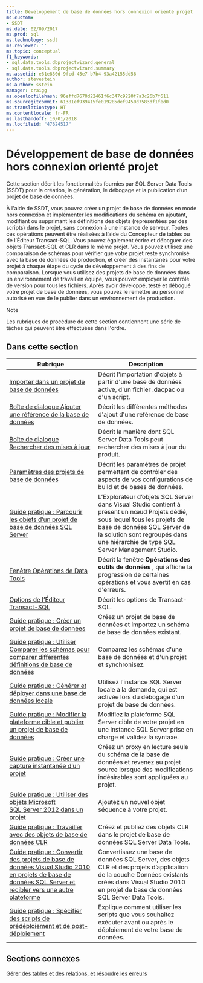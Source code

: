 ```yaml
---
title: Développement de base de données hors connexion orienté projet | Microsoft Docs
ms.custom:
- SSDT
ms.date: 02/09/2017
ms.prod: sql
ms.technology: ssdt
ms.reviewer: ''
ms.topic: conceptual
f1_keywords:
- sql.data.tools.dbprojectwizard.general
- sql.data.tools.dbprojectwizard.summary
ms.assetid: e61e830d-9fcd-45e7-b7b4-93a42155dd56
author: stevestein
ms.author: sstein
manager: craigg
ms.openlocfilehash: 96effd7670d22461f6c347c9220f7a3c26b7f611
ms.sourcegitcommit: 61381ef939415fe019285def9450d7583df1fed0
ms.translationtype: HT
ms.contentlocale: fr-FR
ms.lasthandoff: 10/01/2018
ms.locfileid: "47624517"
---
```

# <a name="project-oriented-offline-database-development"></a>Développement de base de données hors connexion orienté projet
Cette section décrit les fonctionnalités fournies par SQL Server Data Tools (SSDT) pour la création, la génération, le débogage et la publication d’un projet de base de données.  
  
À l'aide de SSDT, vous pouvez créer un projet de base de données en mode hors connexion et implémenter les modifications du schéma en ajoutant, modifiant ou supprimant les définitions des objets (représentées par des scripts) dans le projet, sans connexion à une instance de serveur. Toutes ces opérations peuvent être réalisées à l’aide du Concepteur de tables ou de l’Éditeur Transact\-SQL. Vous pouvez également écrire et déboguer des objets Transact\-SQL et CLR dans le même projet. Vous pouvez utilisez une comparaison de schémas pour vérifier que votre projet reste synchronisé avec la base de données de production, et créer des instantanés pour votre projet à chaque étape du cycle de développement à des fins de comparaison. Lorsque vous utilisez des projets de base de données dans un environnement de travail en équipe, vous pouvez employer le contrôle de version pour tous les fichiers. Après avoir développé, testé et débogué votre projet de base de données, vous pouvez le remettre au personnel autorisé en vue de le publier dans un environnement de production.  
  
> [!NOTE]  
> Les rubriques de procédure de cette section contiennent une série de tâches qui peuvent être effectuées dans l'ordre.  
  
## <a name="in-this-section"></a>Dans cette section  
  
|Rubrique|Description|  
|---------|---------------|  
|[Importer dans un projet de base de données](../ssdt/import-into-a-database-project.md)|Décrit l'importation d'objets à partir d'une base de données active, d'un fichier .dacpac ou d'un script.|  
|[Boîte de dialogue Ajouter une référence de la base de données](../ssdt/add-database-reference-dialog-box.md)|Décrit les différentes méthodes d'ajout d'une référence de base de données.|  
|[Boîte de dialogue Rechercher des mises à jour](../ssdt/check-for-updates-dialog-box.md)|Décrit la manière dont SQL Server Data Tools peut rechercher des mises à jour du produit.|  
|[Paramètres des projets de base de données](../ssdt/database-project-settings.md)|Décrit les paramètres de projet permettant de contrôler des aspects de vos configurations de build et de bases de données.|  
|[Guide pratique : Parcourir les objets d’un projet de base de données SQL Server](../ssdt/how-to-browse-objects-in-a-sql-server-database-project.md)|L’Explorateur d’objets SQL Server dans Visual Studio contient à présent un nœud Projets dédié, sous lequel tous les projets de base de données SQL Server de la solution sont regroupés dans une hiérarchie de type SQL Server Management Studio.|  
|[Fenêtre Opérations de Data Tools](../ssdt/data-tools-operations-window.md)|Décrit la fenêtre **Opérations des outils de données** , qui affiche la progression de certaines opérations et vous avertit en cas d'erreurs.|  
|[Options de l’Éditeur Transact-SQL](../ssdt/transact-sql-editor-options.md)|Décrit les options de Transact\-SQL.|  
|[Guide pratique : Créer un projet de base de données](../ssdt/how-to-create-a-new-database-project.md)|Créez un projet de base de données et importez un schéma de base de données existant.|  
|[Guide pratique : Utiliser Comparer les schémas pour comparer différentes définitions de base de données](../ssdt/how-to-use-schema-compare-to-compare-different-database-definitions.md)|Comparez les schémas d'une base de données et d'un projet et synchronisez.|  
|[Guide pratique : Générer et déployer dans une base de données locale](../ssdt/how-to-build-and-deploy-to-a-local-database.md)|Utilisez l’instance SQL Server locale à la demande, qui est activée lors du débogage d’un projet de base de données.|  
|[Guide pratique : Modifier la plateforme cible et publier un projet de base de données](../ssdt/how-to-change-target-platform-and-publish-a-database-project.md)|Modifiez la plateforme SQL Server cible de votre projet en une instance SQL Server prise en charge et validez la syntaxe.|  
|[Guide pratique : Créer une capture instantanée d’un projet](../ssdt/how-to-create-a-snapshot-of-a-project.md)|Créez un proxy en lecture seule du schéma de la base de données et revenez au projet source lorsque des modifications indésirables sont appliquées au projet.|  
|[Guide pratique : Utiliser des objets Microsoft SQL Server 2012 dans un projet](../ssdt/how-to-use-microsoft-sql-server-2012-objects-in-your-project.md)|Ajoutez un nouvel objet séquence à votre projet.|  
|[Guide pratique : Travailler avec des objets de base de données CLR](../ssdt/how-to-work-with-clr-database-objects.md)|Créez et publiez des objets CLR dans le projet de base de données SQL Server Data Tools.|  
|[Guide pratique : Convertir des projets de base de données Visual Studio 2010 en projets de base de données SQL Server et recibler vers une autre plateforme](../ssdt/how-to-convert-visual-studio-2010-database-projects-to-ssql-server-projects.md)|Convertissez une base de données SQL Server, des objets CLR et des projets d’application de la couche Données existants créés dans Visual Studio 2010 en projet de base de données SQL Server Data Tools.|  
|[Guide pratique : Spécifier des scripts de prédéploiement et de post-déploiement](../ssdt/how-to-specify-predeployment-or-postdeployment-scripts.md)|Explique comment utiliser les scripts que vous souhaitez exécuter avant ou après le déploiement de votre base de données.|  
  
## <a name="related-sections"></a>Sections connexes  
[Gérer des tables et des relations, et résoudre les erreurs](../ssdt/manage-tables-relationships-and-fix-errors.md)  
  
